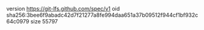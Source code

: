version https://git-lfs.github.com/spec/v1
oid sha256:3bee6f9abadc42d7f21277a8fe994daa651a37b09512f944cf1bf932c64c0979
size 55797
